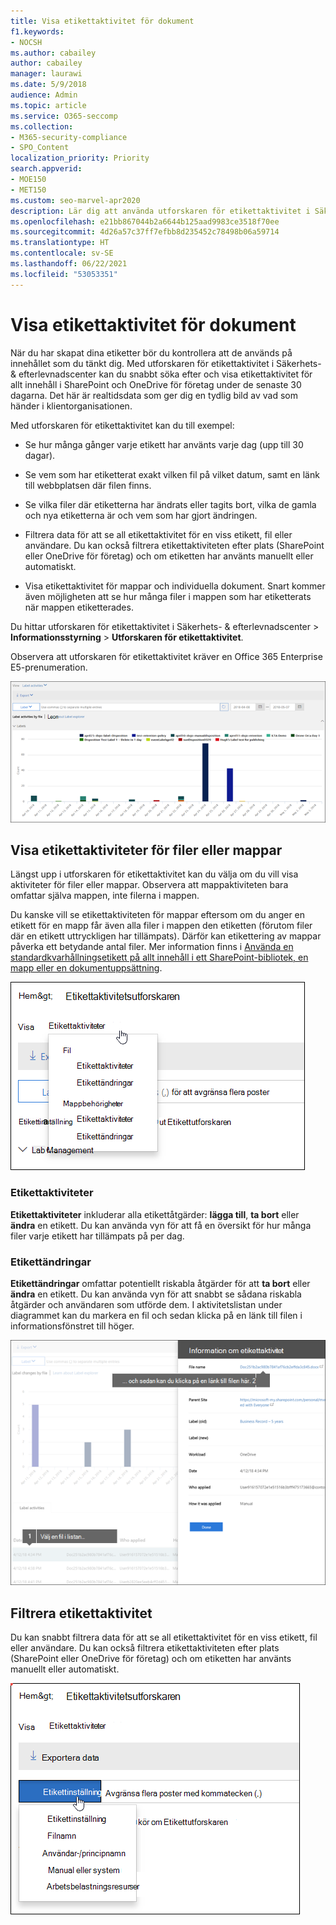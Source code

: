 ```yaml
---
title: Visa etikettaktivitet för dokument
f1.keywords:
- NOCSH
ms.author: cabailey
author: cabailey
manager: laurawi
ms.date: 5/9/2018
audience: Admin
ms.topic: article
ms.service: O365-seccomp
ms.collection:
- M365-security-compliance
- SPO_Content
localization_priority: Priority
search.appverid:
- MOE150
- MET150
ms.custom: seo-marvel-apr2020
description: Lär dig att använda utforskaren för etikettaktivitet i Säkerhets- och efterlevnadscenter för Microsoft 365 för att söka efter och visa etikettaktivitet.
ms.openlocfilehash: e21bb867044b2a6644b125aad9983ce3518f70ee
ms.sourcegitcommit: 4d26a57c37ff7efbb8d235452c78498b06a59714
ms.translationtype: HT
ms.contentlocale: sv-SE
ms.lasthandoff: 06/22/2021
ms.locfileid: "53053351"
---
```

# <a name="view-label-activity-for-documents"></a>Visa etikettaktivitet för dokument

När du har skapat dina etiketter bör du kontrollera att de används på innehållet som du tänkt dig. Med utforskaren för etikettaktivitet i Säkerhets- &amp; efterlevnadscenter kan du snabbt söka efter och visa etikettaktivitet för allt innehåll i SharePoint och OneDrive för företag under de senaste 30 dagarna. Det här är realtidsdata som ger dig en tydlig bild av vad som händer i klientorganisationen.
  
Med utforskaren för etikettaktivitet kan du till exempel:
  
- Se hur många gånger varje etikett har använts varje dag (upp till 30 dagar).
    
- Se vem som har etiketterat exakt vilken fil på vilket datum, samt en länk till webbplatsen där filen finns.
    
- Se vilka filer där etiketterna har ändrats eller tagits bort, vilka de gamla och nya etiketterna är och vem som har gjort ändringen.
    
- Filtrera data för att se all etikettaktivitet för en viss etikett, fil eller användare. Du kan också filtrera etikettaktiviteten efter plats (SharePoint eller OneDrive för företag) och om etiketten har använts manuellt eller automatiskt.
    
- Visa etikettaktivitet för mappar och individuella dokument. Snart kommer även möjligheten att se hur många filer i mappen som har etiketterats när mappen etiketterades.
    
Du hittar utforskaren för etikettaktivitet i Säkerhets- &amp; efterlevnadscenter > **Informationsstyrning** > **Utforskaren för etikettaktivitet**.
  
Observera att utforskaren för etikettaktivitet kräver en Office 365 Enterprise E5-prenumeration.
  
![Utforskaren för etikettaktivitet](../media/671ca0cd-1457-40b4-9917-b663360afd95.png)
  
## <a name="view-label-activities-for-files-or-folders"></a>Visa etikettaktiviteter för filer eller mappar

Längst upp i utforskaren för etikettaktivitet kan du välja om du vill visa aktiviteter för filer eller mappar. Observera att mappaktiviteten bara omfattar själva mappen, inte filerna i mappen.
  
Du kanske vill se etikettaktiviteten för mappar eftersom om du anger en etikett för en mapp får även alla filer i mappen den etiketten (förutom filer där en etikett uttryckligen har tillämpats). Därför kan etikettering av mappar påverka ett betydande antal filer. Mer information finns i [Använda en standardkvarhållningsetikett på allt innehåll i ett SharePoint-bibliotek, en mapp eller en dokumentuppsättning](create-apply-retention-labels.md#applying-a-default-retention-label-to-all-content-in-a-sharepoint-library-folder-or-document-set).
  
![Listmeny som visar etikettaktiviteter för filer och mappar](../media/11030584-f52d-49eb-86f3-7ead16a3b704.png)
  
### <a name="label-activities"></a>Etikettaktiviteter

 **Etikettaktiviteter** inkluderar alla etikettåtgärder: **lägga till**, **ta bort** eller **ändra** en etikett. Du kan använda vyn för att få en översikt för hur många filer varje etikett har tillämpats på per dag. 
  
### <a name="label-changes"></a>Etikettändringar

 **Etikettändringar** omfattar potentiellt riskabla åtgärder för att **ta bort** eller **ändra** en etikett. Du kan använda vyn för att snabbt se sådana riskabla åtgärder och användaren som utförde dem. I aktivitetslistan under diagrammet kan du markera en fil och sedan klicka på en länk till filen i informationsfönstret till höger. 
  
![Informationsfönster för etikettaktivitet](../media/eb580fd4-b5be-4fda-9ba5-c1256777310d.png)
  
## <a name="filter-label-activity"></a>Filtrera etikettaktivitet

Du kan snabbt filtrera data för att se all etikettaktivitet för en viss etikett, fil eller användare. Du kan också filtrera etikettaktiviteten efter plats (SharePoint eller OneDrive för företag) och om etiketten har använts manuellt eller automatiskt.
  
![Filter för etikettaktivitet](../media/9de92985-120f-48b4-96a7-ef7ec8a71ff0.png)
  

